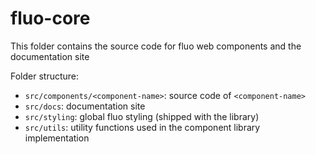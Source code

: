 # fluo-core

This folder contains the source code for fluo web components and the documentation site

Folder structure:
- `src/components/<component-name>`: source code of `<component-name>`
- `src/docs`: documentation site
- `src/styling`: global fluo styling (shipped with the library)
- `src/utils`: utility functions used in the component library implementation
